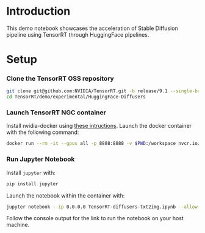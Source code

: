 # Introduction

This demo notebook showcases the acceleration of Stable Diffusion pipeline using TensorRT through HuggingFace pipelines.

# Setup

### Clone the TensorRT OSS repository

```bash
git clone git@github.com:NVIDIA/TensorRT.git -b release/9.1 --single-branch
cd TensorRT/demo/experimental/HuggingFace-Diffusers
```

### Launch TensorRT NGC container

Install nvidia-docker using [these intructions](https://docs.nvidia.com/datacenter/cloud-native/container-toolkit/install-guide.html#docker). Launch the docker container with the following command:

```bash
docker run --rm -it --gpus all -p 8888:8888 -v $PWD:/workspace nvcr.io/nvidia/tensorrt:23.04-py3 /bin/bash
```

### Run Jupyter Notebook

Install `jupyter` with:

```bash
pip install jupyter
```

Launch the notebook within the container with:

```bash
jupyter notebook --ip 0.0.0.0 TensorRT-diffusers-txt2img.ipynb --allow-root --no-browser
```

Follow the console output for the link to run the notebook on your host machine.
